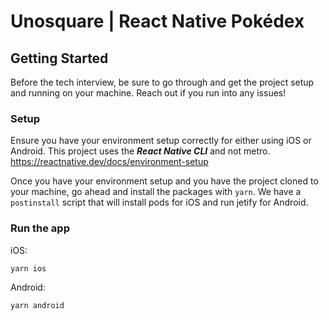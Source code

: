 # Unosquare | React Native Pokédex

## Getting Started
Before the tech interview, be sure to go through and get the project setup and running on your machine. Reach out if you run into any issues!

### Setup
Ensure you have your environment setup correctly for either using iOS or Android. This project uses the ***React Native CLI*** and not metro.
https://reactnative.dev/docs/environment-setup

Once you have your environment setup and you have the project cloned to your machine, go ahead and install the packages with `yarn`. We have a `postinstall` script that will install pods for iOS and run jetify for Android.

### Run the app
iOS:
```
yarn ios
```

Android:
```
yarn android
```
